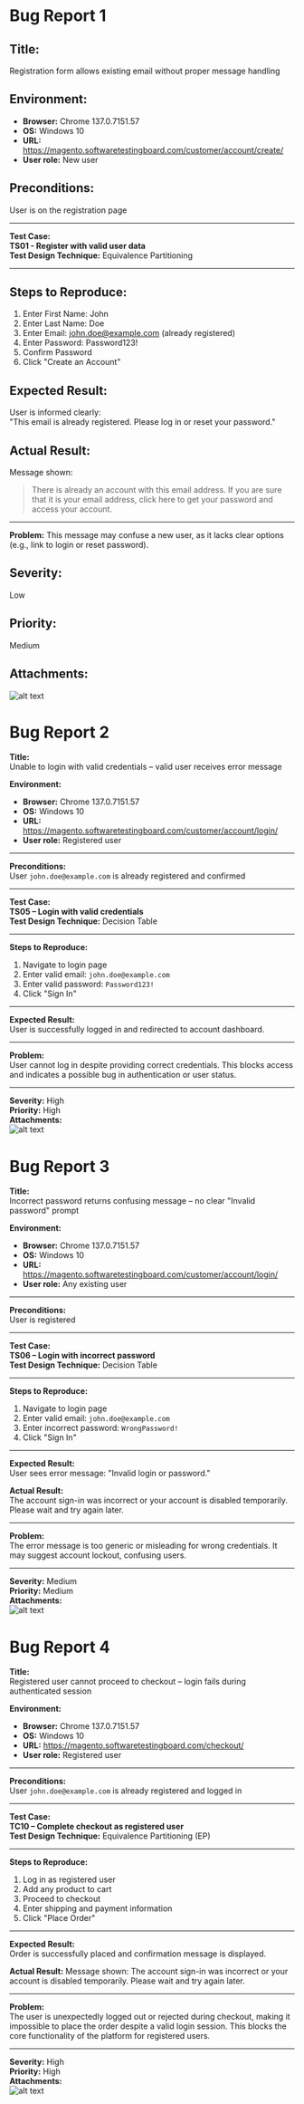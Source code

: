 # Bug Report 1

## Title:
Registration form allows existing email without proper message handling

## Environment:
- **Browser:** Chrome 137.0.7151.57  
- **OS:** Windows 10  
- **URL:** https://magento.softwaretestingboard.com/customer/account/create/  
- **User role:** New user  

## Preconditions:
User is on the registration page

---

**Test Case:**  
**TS01 - Register with valid user data**  
**Test Design Technique:** Equivalence Partitioning

---

## Steps to Reproduce:
1. Enter First Name: John  
2. Enter Last Name: Doe  
3. Enter Email: john.doe@example.com (already registered)  
4. Enter Password: Password123!  
5. Confirm Password  
6. Click "Create an Account"  

## Expected Result:
User is informed clearly:  
"This email is already registered. Please log in or reset your password."

## Actual Result:
Message shown:  
> There is already an account with this email address. If you are sure that it is your email address, click here to get your password and access your account.

---

**Problem:**
This message may confuse a new user, as it lacks clear options (e.g., link to login or reset password).

## Severity:
Low

## Priority:
Medium

## Attachments:
![alt text](image.png)




# Bug Report 2

**Title:**  
Unable to login with valid credentials – valid user receives error message

**Environment:**  
- **Browser:** Chrome 137.0.7151.57  
- **OS:** Windows 10  
- **URL:** https://magento.softwaretestingboard.com/customer/account/login/  
- **User role:** Registered user  

---

**Preconditions:**  
User `john.doe@example.com` is already registered and confirmed

---

**Test Case:**  
**TS05 – Login with valid credentials**  
**Test Design Technique:** Decision Table

---

**Steps to Reproduce:**  
1. Navigate to login page  
2. Enter valid email: `john.doe@example.com`  
3. Enter valid password: `Password123!`  
4. Click "Sign In"

---

**Expected Result:**  
User is successfully logged in and redirected to account dashboard.

---

**Problem:**  
User cannot log in despite providing correct credentials. This blocks access and indicates a possible bug in authentication or user status.

---

**Severity:** High  
**Priority:** High  
**Attachments:**  
![alt text](image-1.png)




# Bug Report 3

**Title:**  
Incorrect password returns confusing message – no clear "Invalid password" prompt

**Environment:**  
- **Browser:** Chrome 137.0.7151.57  
- **OS:** Windows 10  
- **URL:** https://magento.softwaretestingboard.com/customer/account/login/  
- **User role:** Any existing user  

---

**Preconditions:**  
User is registered

---

**Test Case:**  
**TS06 – Login with incorrect password**  
**Test Design Technique:** Decision Table

---

**Steps to Reproduce:**  
1. Navigate to login page  
2. Enter valid email: `john.doe@example.com`  
3. Enter incorrect password: `WrongPassword!`  
4. Click "Sign In"

---

**Expected Result:**  
User sees error message: "Invalid login or password."

**Actual Result:**  
The account sign-in was incorrect or your account is disabled temporarily. Please wait and try again later.

---

**Problem:**  
The error message is too generic or misleading for wrong credentials. It may suggest account lockout, confusing users.

---

**Severity:** Medium  
**Priority:** Medium  
**Attachments:**  
![alt text](image-1.png)




# Bug Report 4

**Title:**  
Registered user cannot proceed to checkout – login fails during authenticated session

**Environment:**  
- **Browser:** Chrome 137.0.7151.57  
- **OS:** Windows 10  
- **URL:** https://magento.softwaretestingboard.com/checkout/  
- **User role:** Registered user  

---

**Preconditions:**  
User `john.doe@example.com` is already registered and logged in

---

**Test Case:**  
**TC10 – Complete checkout as registered user**  
**Test Design Technique:** Equivalence Partitioning (EP)

---

**Steps to Reproduce:**  
1. Log in as registered user  
2. Add any product to cart  
3. Proceed to checkout  
4. Enter shipping and payment information  
5. Click "Place Order"

---

**Expected Result:**  
Order is successfully placed and confirmation message is displayed.

**Actual Result:**
Message shown:
The account sign-in was incorrect or your account is disabled temporarily. Please wait and try again later.

---

**Problem:**  
The user is unexpectedly logged out or rejected during checkout, making it impossible to place the order despite a valid login session. This blocks the core functionality of the platform for registered users.

---

**Severity:** High  
**Priority:** High  
**Attachments:**  
![alt text](image-3.png)
